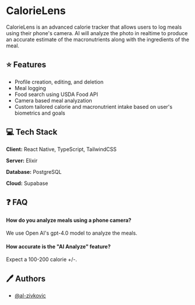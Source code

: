 
# CalorieLens

CalorieLens is an advanced calorie tracker that allows users to log meals using their phone's camera. AI will analyze the photo in realtime to produce an accurate estimate of the macronutrients along with the ingredients of the meal.


## ⭐️ Features

- Profile creation, editing, and deletion
- Meal logging
- Food search using USDA Food API
- Camera based meal analyzation
- Custom tailored calorie and macronutrient intake based on user's biometrics and goals


## 💻 Tech Stack

**Client:** React Native, TypeScript, TailwindCSS

**Server:** Elixir

**Database:** PostgreSQL

**Cloud:** Supabase


## ❓ FAQ

#### How do you analyze meals using a phone camera?

We use Open AI's gpt-4.0 model to analyze the meals.

#### How accurate is the "AI Analyze" feature?

Expect a 100-200 calorie +/-.


## 🖊️ Authors

- [@al-zivkovic](https://www.github.com/al-zivkovic)

